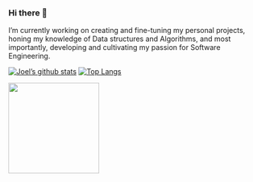 ### Hi there 👋

I’m currently working on creating and fine-tuning my personal projects, honing my knowledge of Data structures and Algorithms, and most importantly, developing and cultivating my passion for Software Engineering. 

[![Joel’s github stats](https://github-readme-stats.vercel.app/api?username=Jab1172)](https://github.com/Jab1172)
[![Top Langs](https://github-readme-stats.vercel.app/api/top-langs/Jab1172&layout=compact)](https://github.com/Jab1172)


<img height="180em" src="https://github-readme-stats.vercel.app/api?username=Jab1172_icons=true&hide_border=true&&count_private=true&include_all_commits=true" />
<!--
**Jab1172/Jab1172** is a ✨ _special_ ✨ repository because its `README.md` (this file) appears on your GitHub profile.

Here are some ideas to get you started:

- 🔭 I’m currently working on ...
- 🌱 I’m currently learning ...
- 👯 I’m looking to collaborate on ...
- 🤔 I’m looking for help with ...
- 💬 Ask me about ...
- 📫 How to reach me: ...
- 😄 Pronouns: ...
- ⚡ Fun fact: ...
-->
